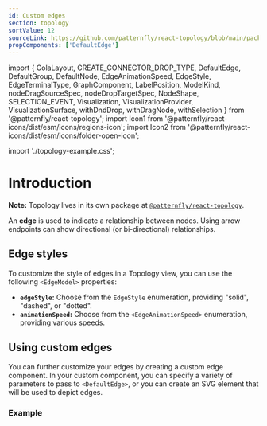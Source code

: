 ```yaml
---
id: Custom edges
section: topology
sortValue: 12
sourceLink: https://github.com/patternfly/react-topology/blob/main/packages/module/patternfly-docs/content/examples/TopologyCustomEdgesDemo.tsx
propComponents: ['DefaultEdge']
---
```


import {
  ColaLayout,
  CREATE_CONNECTOR_DROP_TYPE,
  DefaultEdge,
  DefaultGroup,
  DefaultNode,
  EdgeAnimationSpeed,
  EdgeStyle,
  EdgeTerminalType,
  GraphComponent,
  LabelPosition,
  ModelKind,
  nodeDragSourceSpec,
  nodeDropTargetSpec,
  NodeShape,
  SELECTION_EVENT,
  Visualization,
  VisualizationProvider,
  VisualizationSurface,
  withDndDrop,
  withDragNode,
  withSelection
} from '@patternfly/react-topology';
import Icon1 from '@patternfly/react-icons/dist/esm/icons/regions-icon';
import Icon2 from '@patternfly/react-icons/dist/esm/icons/folder-open-icon';

import './topology-example.css';

# Introduction

**Note:** Topology lives in its own package at [`@patternfly/react-topology`](https://www.npmjs.com/package/@patternfly/react-topology).

An **edge** is used to indicate a relationship between nodes. Using arrow endpoints can show directional (or bi-directional) relationships.

## Edge styles

To customize the style of edges in a Topology view, you can use the following `<EdgeModel>` properties:
- **`edgeStyle`:** Choose from the `EdgeStyle` enumeration, providing "solid", "dashed", or "dotted".
- **`animationSpeed`:** Choose from the `<EdgeAnimationSpeed>` enumeration, providing various speeds.

## Using custom edges

You can further customize your edges by creating a custom edge component. In your custom component, you can specify a variety of parameters to pass to `<DefaultEdge>`, or you can create an SVG element that will be used to depict edges.

### Example

```ts file='./TopologyCustomEdgesDemo.tsx'
```
